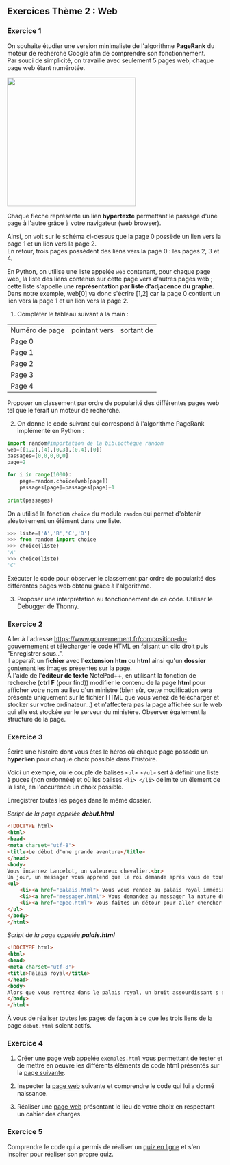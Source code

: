 ## Exercices Thème 2 : Web

### Exercice 1

On souhaite étudier une version minimaliste de l'algorithme **PageRank** du moteur de recherche Google afin de comprendre son fonctionnement.  
Par souci de simplicité, on travaille avec seulement 5 pages web, chaque page web étant numérotée.

<img src="Assets/PageRank.png" width="300" height="300">

Chaque flèche représente un lien **hypertexte** permettant le passage d'une page à l'autre grâce à votre navigateur (web browser). 

Ainsi, on voit sur le schéma ci-dessus que la page 0 possède un lien vers la page 1 et un lien vers la page 2.   
En retour, trois pages possèdent des liens vers la page 0 : les pages 2, 3 et 4.  

En Python, on utilise une liste appelée `web` contenant, pour chaque page web, la liste des liens contenus sur cette page vers d'autres pages web ; cette liste s'appelle une <b>représentation par liste d'adjacence du graphe</b>.  
Dans notre exemple, web[0] va donc s'écrire [1,2] car la page 0 contient un lien vers la page 1 et un lien vers la page 2.

1. Compléter le tableau suivant à la main :

<table>
<tr>
<td>Numéro de page
</td>
<td>pointant vers
</td>
<td>sortant de
</td>
</tr>
<tr>
<td>Page 0
</td>
<td>
</td>
<td>
</td>
</tr>
<tr>
<td>Page 1
</td>
<td>
</td>
<td>
</td>
</tr>
<tr>
<td>Page 2
</td>
<td>
</td>
<td>
</td>
</tr>
<tr>
<td>Page 3
</td>
<td>
</td>
<td>
</td>
</tr>
<tr>
<td>Page 4
</td>
<td>
</td>
<td>
</td>
</tr>
</table>

Proposer un classement par ordre de popularité des différentes pages web tel que le ferait un moteur de recherche.


2. On donne le code suivant qui correspond à l'algorithme PageRank implémenté en Python :

```Python
import random#importation de la bibliothèque random
web=[[1,2],[4],[0,3],[0,4],[0]]
passages=[0,0,0,0,0]
page=2

for i in range(1000):
    page=random.choice(web[page])
    passages[page]=passages[page]+1
    
print(passages)
```

On a utilisé la fonction `choice` du module `random` qui permet d'obtenir aléatoirement un élément dans une liste.

```Python
>>> liste=['A','B','C','D']
>>> from random import choice
>>> choice(liste)
'A'
>>> choice(liste)
'C'
```

Exécuter le code pour observer le classement par ordre de popularité des différentes pages web obtenu grâce à l'algorithme. 


3. Proposer une interprétation au fonctionnement de ce code. Utiliser le Debugger de Thonny.

### Exercice 2

Aller à l'adresse https://www.gouvernement.fr/composition-du-gouvernement et télécharger le code HTML en faisant un clic droit puis "Enregistrer sous..".      
Il apparaît un **fichier** avec l'**extension** **htm** ou **html** ainsi qu'un **dossier** contenant les images présentes sur la page.      
À l'aide de l'**éditeur de texte** NotePad++, en utilisant la fonction de recherche (**ctrl F** (pour find)) modifier le contenu de la page **html** pour afficher votre nom au lieu d'un ministre (bien sûr, cette modification sera présente uniquement sur le fichier HTML que vous venez de télécharger et stocker sur votre ordinateur...) et n'affectera pas la page affichée sur le web qui elle est stockée sur le serveur du ministère.
Observer également la structure de la page.

### Exercice 3

Écrire une histoire dont vous êtes le héros où chaque page possède un **hyperlien** pour chaque choix possible dans l'histoire.  

Voici un exemple, où le couple de balises `<ul> </ul>` sert à définir une liste à puces (non ordonnée) et où les balises `<li> </li>` délimite un élement de la liste, en l'occurence un choix possible.

Enregistrer toutes les pages dans le même dossier.

_Script de la page appelée **debut.html**_

```html
<!DOCTYPE html>
<html>
<head>
<meta charset="utf-8">
<title>Le début d'une grande aventure</title>
</head>
<body>
Vous incarnez Lancelot, un valeureux chevalier.<br>
Un jour, un messager vous apprend que le roi demande après vous de toute urgence.<br>
<ul>
	<li><a href="palais.html"> Vous vous rendez au palais royal immédiatement.</a></li>
	<li><a href="messager.html"> Vous demandez au messager la nature de sa demande.</a></li>
	<li><a href="epee.html"> Vous faites un détour pour aller chercher votre épée.</a></li>
</ul>
</body>
</html>
```

_Script de la page appelée **palais.html**_

```html
<!DOCTYPE html>
<html>
<head>
<meta charset="utf-8">
<title>Palais royal</title>
</head>
<body>
Alors que vous rentrez dans le palais royal, un bruit assourdissant s'échappe des cuisines.
</body>
</html>
```

À vous de réaliser toutes les pages de façon à ce que les trois liens de la page `debut.html` soient actifs.

### Exercice 4

1) Créer une page web appelée `exemples.html` vous permettant de tester et de mettre en oeuvre les différents éléments de code html présentés sur la [page suivante](https://github.com/VLesieux/SNT/blob/master/Th%C3%A8me%202_Le%20Web/Assets/Creation_page_web.md).

2) Inspecter la [page web](http://vfsilesieux.free.fr/exemple_page_web_SNT.html) suivante et comprendre le code qui lui a donné naissance.

3) Réaliser une [page web](http://vfsilesieux.free.fr/page_web.html) présentant le lieu de votre choix en respectant un cahier des charges.
 
### Exercice 5

Comprendre le code qui a permis de réaliser un [quiz en ligne](http://isnangellier.alwaysdata.net/php/Creation_quizz.html) et s'en inspirer pour réaliser son propre quiz. 
